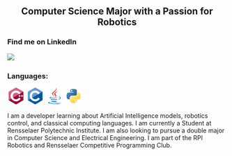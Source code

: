 <h2 align="center">Computer Science Major with a Passion for Robotics</h2>

<h3 align="left">Find me on LinkedIn</h3>
<div> <a href="https://www.linkedin.com/in/samson-kempiak" target="_blank"><img src="https://img.shields.io/badge/LinkedIn-0077B5?style=for-the-badge&logo=linkedin&logoColor=white" target="_blank"></a>
</div>

<h3 align="left">Languages:</h3>
<p align="left">
  <img src="https://raw.githubusercontent.com/teamedwardforever/Readme-Generator/71f25dd8b98329b168142a6b782a107b75eab178/svg/Skills/Languages/cplusplus-original.svg" alt="CPP" width="40" height="40"/>
  <img src="https://raw.githubusercontent.com/teamedwardforever/Readme-Generator/71f25dd8b98329b168142a6b782a107b75eab178/svg/Skills/Languages/c-original.svg" alt="C" width="40" height="40"/>
  <img src="https://raw.githubusercontent.com/teamedwardforever/Readme-Generator/71f25dd8b98329b168142a6b782a107b75eab178/svg/Skills/Languages/java-original.svg" alt="Java" width="40" height="40"/>
  <img src="https://raw.githubusercontent.com/teamedwardforever/Readme-Generator/71f25dd8b98329b168142a6b782a107b75eab178/svg/Skills/Languages/python-original.svg" alt="Python" width="40" height="40"/>
</p>

<p>I am a developer learning about Artificial Intelligence models, robotics control, and classical computing languages.
  &#13;I am currently a Student at Rensselaer Polytechnic Institute. I am also looking to pursue a double major in Computer Science and Electrical Engineering.
  &#13;I am part of the RPI Robotics and Rensselaer Competitive Programming Club.</p>
